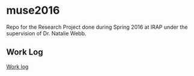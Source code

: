 # muse2016
Repo for the Research Project done during Spring 2016 at IRAP under the supervision of Dr. Natalie Webb.  

## Work Log
[Work log](Documents/Logs/WorkLog/worklog.md)

